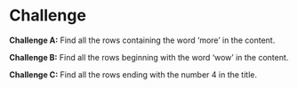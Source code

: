 # Challenge

**Challenge A:**
Find all the rows containing the word ‘more’ in the content.

**Challenge B:**
Find all the rows beginning with the word ‘wow’ in the content.

**Challenge C:**
Find all the rows ending with the number 4 in the title.